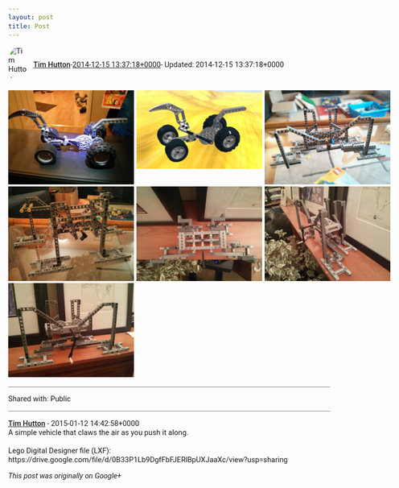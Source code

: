 ```yaml
---
layout: post
title: Post
---
```


<html><head><meta charset="utf-8"><title>Google+ post</title><style>body {font: 11pt Roboto, Arial, sans-serif; max-width: 640px; margin: 24px;}.author-photo {border-radius: 50%; margin-right: 10px; width: 40px;}.author {font-weight: 500;}.main-content {margin: 15px 0 15px;}.post-title {font-weight: bold;}.location {display: block; margin-top: 15px;}.location img {float: left; margin-right: 5px; width: 20px;}.media-link {display: inline-block; max-width: 100%; vertical-align: top;}.media-link p {margin-top: 5px; max-height: 4em; overflow: scroll;}.media {max-height: 100vh; max-width: 100%;}.video-placeholder {background: black; display: flex; height: 300px; max-width: 100%; width: 640px;}.play-icon {border-bottom: 30px solid transparent; border-left: 50px solid white; border-top: 30px solid transparent; color: white; margin: auto;}.album {max-height: 800px; overflow: scroll; width: calc(100vw - 48px);}.album .media-link {margin-right: 5px; max-width: 250px;}.album .media {max-height: 250px;}.link-embed {border-top: 1px solid lightgrey; display: block; margin-top: 20px;}.link-embed img {max-width: 100%;}.inline-link-embed {display: block;}.inline-link-embed img {vertical-align: middle;}.link-title {display: inline-block; font-size: medium; font-weight: 300; padding-left: 1em;}.reshare-attribution {display: block; font-weight: bold; margin-bottom: 10px;}.poll-image {margin-bottom: 5px; max-height: 300px; max-width: 500px;}.poll-choice {align-items: center; display: flex; margin-bottom: 5px; max-width: 500px;}.poll-choice-percentage {background-color: lightblue; height: 100%; left: 0; position: absolute; z-index: -1;}.poll-choice-selected {margin-right: 5px;}.poll-choice-results {border: 1px solid lightgray; border-radius: 5px; display: flex; line-height: 40px; overflow: hidden; padding: 0 8px; position: relative;}.poll-choice-results, .poll-choice-description {flex-grow: 1; margin-right: 10px;}.poll-choice-image {width: 100%;}.poll-choice-image, .poll-choice-image img {max-height: 40px; max-width: 100px;}.poll-choice-votes {max-height: 100px; overflow: auto;}.plus-entity-embed {color: black; display: block; text-decoration: none;}.plus-entity-embed-cover-photo {max-height: 300px; max-width: 100%;}.plus-entity-embed-info {padding: 0 1em 1em;}.plus-entity-embed-info h2 {font-weight: 500; margin: 10px 0;}.plus-entity-embed-info p {font-size: small; margin: 0;}.collection-owner-avatar {border-radius: 50%; border: 2px solid white; height: 40px; margin-top: -22px;}.visibility {padding: 1em 0; border-top: 1px solid grey;}.post-activity {padding: 1em 0; border-top: 1px solid grey;}.comments {border-top: 1px solid gray; padding-top: 1em;}.comment + .comment {margin-top: 1em;}.comment .media-link, .comment .inline-link-embed {margin-top: 5px;}</style></head><body><div style="margin-bottom:1em;"><div style="display:flex; align-items:center"><img class="author-photo" src="https://lh4.googleusercontent.com/-epo4ZZKNqEw/AAAAAAAAAAI/AAAAAAAAVSU/qu3LpcHEnoQ/s64-c/photo.jpg" alt="Tim Hutton"><a href="https://plus.google.com/+TimHutton" target="_blank" class="author">Tim Hutton</a> - <a target="_blank" href="https://plus.google.com/+TimHutton/posts/gvQuroys6vW">2014-12-15 13:37:18+0000</a><span> - Updated: 2014-12-15 13:37:18+0000</span></div><div class="main-content"></div><div class="album"><a href="/assets/IMG_20141214_185026.jpg" target="_blank" class="media-link"><img src="/assets/IMG_20141214_185026.jpg" alt="Image" class="media"></a><a href="/assets/dinosaur.png" target="_blank" class="media-link"><img src="/assets/dinosaur.png" alt="Image" class="media"></a><a href="/assets/IMG_20150111_125326.jpg" target="_blank" class="media-link"><img src="/assets/IMG_20150111_125326.jpg" alt="Image" class="media"></a><a href="/assets/IMG_20150109_231730.jpg" target="_blank" class="media-link"><img src="/assets/IMG_20150109_231730.jpg" alt="Image" class="media"></a><a href="/assets/IMG_20150112_214625.jpg" target="_blank" class="media-link"><img src="/assets/IMG_20150112_214625.jpg" alt="Image" class="media"></a><a href="/assets/IMG_20150112_214539.jpg" target="_blank" class="media-link"><img src="/assets/IMG_20150112_214539.jpg" alt="Image" class="media"></a><a href="/assets/IMG_20150112_214446.jpg" target="_blank" class="media-link"><img src="/assets/IMG_20150112_214446.jpg" alt="Image" class="media"></a></div></div><div class="visibility">Shared with: Public</div><div class="comments"><div class="comment"><a target="_blank" href="https://plus.google.com/+TimHutton" class="author">Tim Hutton</a><span class="time"> - 2015-01-12 14:42:58+0000</span><div class="comment-content">A simple vehicle that claws the air as you push it along.<br><br>Lego Digital Designer file (LXF): https://drive.google.com/file/d/0B33P1Lb9DgfFbFJERlBpUXJaaXc/view?usp=sharing</div></div></div></body></html>

<i>This post was originally on Google+</i>
